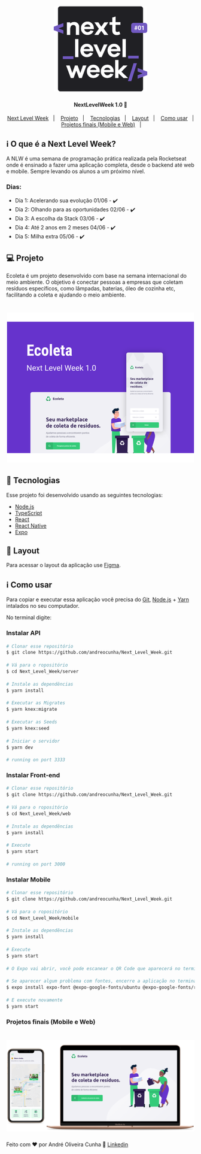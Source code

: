 <h1 align="center">
    <img alt="NextLevelWeek" title="#NextLevelWeek" src="imagens/logo.svg" width="250px" />
</h1>

<h4 align="center"> 
	NextLevelWeek 1.0 🚀
</h4>

<p align="center">
  <a href="#-nlw">Next Level Week</a>&nbsp;&nbsp;&nbsp;|&nbsp;&nbsp;&nbsp;
  <a href="#-projeto">Projeto</a>&nbsp;&nbsp;&nbsp;|&nbsp;&nbsp;&nbsp;
  <a href="#rocket-Tecnologias">Tecnologias</a>&nbsp;&nbsp;&nbsp;|&nbsp;&nbsp;&nbsp;
  <a href="#-layout">Layout</a>&nbsp;&nbsp;&nbsp;|&nbsp;&nbsp;&nbsp;
  <a href="#-information_source">Como usar</a>&nbsp;&nbsp;&nbsp;|&nbsp;&nbsp;&nbsp;
  <a href="#-projetos-finais">Projetos finais (Mobile e Web)</a>&nbsp;&nbsp;&nbsp;|&nbsp;&nbsp;&nbsp;
</p>

## :information_source: O que é a Next Level Week?

A NLW é uma semana de programação prática realizada pela Rocketseat onde é ensinado a fazer uma aplicação completa, 
desde o backend até web e mobile. Sempre levando os alunos a um próximo nível.

### Dias:
- Dia 1: Acelerando sua evolução 01/06 - :heavy_check_mark:
- Dia 2: Olhando para as oportunidades 02/06 - :heavy_check_mark:
- Dia 3: A escolha da Stack 03/06 - :heavy_check_mark:
- Dia 4: Até 2 anos em 2 meses 04/06 - :heavy_check_mark:
- Dia 5: Milha extra 05/06 - :heavy_check_mark:

## 💻 Projeto

Ecoleta é um projeto desenvolvido com base na semana internacional do meio ambiente.
O objetivo é conectar pessoas a empresas que coletam resíduos específicos, como lâmpadas, baterias, óleo de cozinha etc, 
facilitando a coleta e ajudando o meio ambiente.

<h1 align="center">
    <img alt="Example" title="Example" src="imagens/capa.svg" width="500px" />
</h1>


## :rocket: Tecnologias

Esse projeto foi desenvolvido usando as seguintes tecnologias:

- [Node.js][nodejs]
- [TypeScript][typescript]
- [React][reactjs]
- [React Native][rn]
- [Expo][expo]

## 🔖 Layout

Para acessar o layout da aplicação use [Figma](https://www.figma.com/file/1SxgOMojOB2zYT0Mdk28lB/).

## :information_source: Como usar

Para copiar e executar essa aplicação você precisa do [Git](https://git-scm.com), [Node.js][nodejs] + [Yarn][yarn] intalados no seu computador.

No terminal digite:

### Instalar API 

```bash
# Clonar esse repositório
$ git clone https://github.com/andreocunha/Next_Level_Week.git

# Vá para o ropositório
$ cd Next_Level_Week/server

# Instale as dependências
$ yarn install

# Executar as Migrates
$ yarn knex:migrate

# Executar as Seeds
$ yarn knex:seed

# Iniciar o servidor
$ yarn dev

# running on port 3333
```

### Instalar Front-end

```bash
# Clonar esse repositório
$ git clone https://github.com/andreocunha/Next_Level_Week.git

# Vá para o ropositório
$ cd Next_Level_Week/web

# Instale as dependências
$ yarn install

# Execute
$ yarn start

# running on port 3000
```

### Instalar Mobile

```bash
# Clonar esse repositório
$ git clone https://github.com/andreocunha/Next_Level_Week.git

# Vá para o ropositório
$ cd Next_Level_Week/mobile

# Instale as dependências
$ yarn install

# Execute
$ yarn start

# O Expo vai abrir, você pode escanear o QR Code que aparecerá no terminal ou na página web usando o app da Expo no seu celular.

# Se aparecer algum problema com fontes, encerre a aplicação no terminal "CONTROL + C", execute:
$ expo install expo-font @expo-google-fonts/ubuntu @expo-google-fonts/roboto

# E execute novamente
$ yarn start

```

### Projetos finais (Mobile e Web)

<h1 align="center">
    <img alt="coleta" title="#coleta" src="imagens/coleta.png" width="700px" />
</h1>

Feito com ♥ por André Oliveira Cunha :wave: [Linkedin](https://www.linkedin.com/in/andr%C3%A9-oliveira-cunha-b26b3a156/)

[nodejs]: https://nodejs.org/
[typescript]: https://www.typescriptlang.org/
[expo]: https://expo.io/
[reactjs]: https://reactjs.org
[rn]: https://facebook.github.io/react-native/
[yarn]: https://yarnpkg.com/
